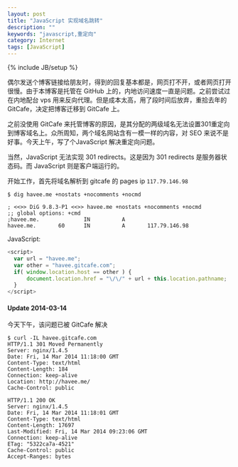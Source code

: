 ```yaml
---
layout: post
title: "JavaScript 实现域名跳转"
description: ""
keywords: "javascript,重定向"
category: Internet
tags: [JavaScript]
---
```

{% include JB/setup %}

偶尔发送个博客链接给朋友时，得到的回复基本都是，网页打不开，或者网页打开很慢。由于本博客是托管在 GitHub 上的，内地访问速度一直是问题。之前尝试过在内地配台 vps 用来反向代理。但是成本太高，用了段时间后放弃，重拾去年的 GitCafe，决定把博客迁移到 GitCafe 上。

之前没使用 GitCafe 来托管博客的原因，是其分配的两级域名无法设置301重定向到博客域名上。众所周知，两个域名网站含有一模一样的内容，对 SEO 来说不是好事。今天上午，写了个JavaScript 解决重定向问题。

<!-- more -->
当然，JavaScript 无法实现 301 redirects。这是因为 301 redirects 是服务器状态码。而 JavaScript 则是客户端运行的。

开始工作，首先将域名解析到 gitcafe 的 pages ip `117.79.146.98`

```
$ dig havee.me +nostats +nocomments +nocmd

; <<>> DiG 9.8.3-P1 <<>> havee.me +nostats +nocomments +nocmd
;; global options: +cmd
;havee.me.              IN          A
havee.me.       60      IN          A       117.79.146.98
```

JavaScript:

```javascript
<script>
  var url = "havee.me";
  var other = "havee.gitcafe.com";
  if( window.location.host == other ) {
      document.location.href = "\/\/" + url + this.location.pathname;
  }
</script>
```

#### Update 2014-03-14

今天下午，该问题已被 GitCafe 解决

```
$ curl -IL havee.gitcafe.com
HTTP/1.1 301 Moved Permanently
Server: nginx/1.4.5
Date: Fri, 14 Mar 2014 11:18:00 GMT
Content-Type: text/html
Content-Length: 184
Connection: keep-alive
Location: http://havee.me/
Cache-Control: public

HTTP/1.1 200 OK
Server: nginx/1.4.5
Date: Fri, 14 Mar 2014 11:18:01 GMT
Content-Type: text/html
Content-Length: 17697
Last-Modified: Fri, 14 Mar 2014 09:23:06 GMT
Connection: keep-alive
ETag: "5322ca7a-4521"
Cache-Control: public
Accept-Ranges: bytes
```
